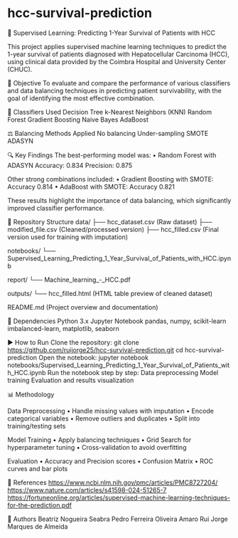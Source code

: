# hcc-survival-prediction

🧠 Supervised Learning: Predicting 1-Year Survival of Patients with HCC

This project applies supervised machine learning techniques to predict the 1-year survival of patients diagnosed with Hepatocellular Carcinoma (HCC), using clinical data provided by the Coimbra Hospital and University Center (CHUC).

📌 Objective
To evaluate and compare the performance of various classifiers and data balancing techniques in predicting patient survivability, with the goal of identifying the most effective combination.

🧪 Classifiers Used
Decision Tree
k-Nearest Neighbors (KNN)
Random Forest
Gradient Boosting
Naive Bayes
AdaBoost

⚖️ Balancing Methods Applied
No balancing
Under-sampling
SMOTE
ADASYN

🔍 Key Findings
The best-performing model was:
• Random Forest with ADASYN
Accuracy: 0.834
Precision: 0.875

Other strong combinations included:
• Gradient Boosting with SMOTE: Accuracy 0.814
• AdaBoost with SMOTE: Accuracy 0.821

These results highlight the importance of data balancing, which significantly improved classifier performance.

📁 Repository Structure
data/
├── hcc_dataset.csv (Raw dataset)
├── modified_file.csv (Cleaned/processed version)
├── hcc_filled.csv (Final version used for training with imputation)

notebooks/
└── Supervised_Learning_Predicting_1_Year_Survival_of_Patients_with_HCC.ipynb

report/
└── Machine_learning_-_HCC.pdf

outputs/
└── hcc_filled.html (HTML table preview of cleaned dataset)

README.md (Project overview and documentation)

🧰 Dependencies
Python 3.x
Jupyter Notebook
pandas, numpy, scikit-learn
imbalanced-learn, matplotlib, seaborn

▶️ How to Run
Clone the repository:
git clone https://github.com/ruijorge25/hcc-survival-prediction.git
cd hcc-survival-prediction
Open the notebook:
jupyter notebook notebooks/Supervised_Learning_Predicting_1_Year_Survival_of_Patients_with_HCC.ipynb
Run the notebook step by step:
Data preprocessing
Model training
Evaluation and results visualization

📊 Methodology

Data Preprocessing
• Handle missing values with imputation
• Encode categorical variables
• Remove outliers and duplicates
• Split into training/testing sets

Model Training
• Apply balancing techniques
• Grid Search for hyperparameter tuning
• Cross-validation to avoid overfitting

Evaluation
• Accuracy and Precision scores
• Confusion Matrix
• ROC curves and bar plots

📎 References
https://www.ncbi.nlm.nih.gov/pmc/articles/PMC8727204/
https://www.nature.com/articles/s41598-024-51265-7
https://fortuneonline.org/articles/supervised-machine-learning-techniques-for-the-prediction.pdf

👥 Authors
Beatriz Nogueira Seabra
Pedro Ferreira Oliveira Amaro
Rui Jorge Marques de Almeida
